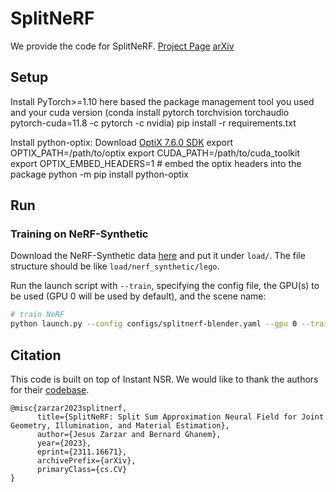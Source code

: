 # SplitNeRF 
We provide the code for SplitNeRF. [Project Page](https://zarzarj.github.io/splitnerf.github.io/) [arXiv](https://arxiv.org/abs/2311.16671)

## Setup
Install PyTorch>=1.10 here based the package management tool you used and your cuda version (conda install pytorch torchvision torchaudio pytorch-cuda=11.8 -c pytorch -c nvidia)
pip install -r requirements.txt

Install python-optix:
Download [OptiX 7.6.0 SDK](https://developer.nvidia.com/optix/downloads/7.6.0/linux64-x86_64)
export OPTIX_PATH=/path/to/optix
export CUDA_PATH=/path/to/cuda_toolkit
export OPTIX_EMBED_HEADERS=1 # embed the optix headers into the package
python -m pip install python-optix

## Run
### Training on NeRF-Synthetic
Download the NeRF-Synthetic data [here](https://drive.google.com/drive/folders/128yBriW1IG_3NJ5Rp7APSTZsJqdJdfc1) and put it under `load/`. The file structure should be like `load/nerf_synthetic/lego`.

Run the launch script with `--train`, specifying the config file, the GPU(s) to be used (GPU 0 will be used by default), and the scene name:
```bash
# train NeRF
python launch.py --config configs/splitnerf-blender.yaml --gpu 0 --train dataset.scene=lego tag=example
```


## Citation
This code is built on top of Instant NSR. We would like to thank the authors for their [codebase](https://github.com/bennyguo/instant-nsr-pl).

```
@misc{zarzar2023splitnerf,
      title={SplitNeRF: Split Sum Approximation Neural Field for Joint Geometry, Illumination, and Material Estimation}, 
      author={Jesus Zarzar and Bernard Ghanem},
      year={2023},
      eprint={2311.16671},
      archivePrefix={arXiv},
      primaryClass={cs.CV}
}
```
